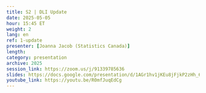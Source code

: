 ```yaml
---
title: S2 | DLI Update
date: 2025-05-05
hour: 15:45 ET
weight: 2
lang: en
ref: 1-update
presenter: [Joanna Jacob (Statistics Canada)]
length:
category: presentation
archive: 2025
session_link: https://zoom.us/j/91339785636
slides: https://docs.google.com/presentation/d/1AGr1hv1jKEu8jFjkP2zHh_6TjR1ZDmra/edit?usp=sharing&ouid=109853946981534204449&rtpof=true&sd=true
youtube_link: https://youtu.be/R0mfJuqEdCg
---
```

